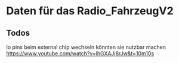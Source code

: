 # Daten für das Radio_FahrzeugV2

## Todos
Io pins beim external chip wechseln könnten sie nutzbar machen https://www.youtube.com/watch?v=lhGXAJj8rJw&t=10m10s
